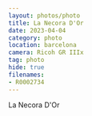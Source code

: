 ```yaml
---
layout: photos/photo
title: La Necora D'Or
date: 2023-04-04
category: photo
location: barcelona
camera: Ricoh GR IIIx
tag: photo
hide: true
filenames: 
- R0002734
---
```

La Necora D'Or
